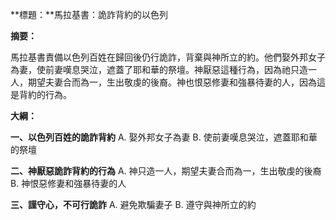 **標題：**馬拉基書：詭詐背約的以色列

**摘要：**

馬拉基書責備以色列百姓在歸回後仍行詭詐，背棄與神所立的約。他們娶外邦女子為妻，使前妻嘆息哭泣，遮蓋了耶和華的祭壇。神厭惡這種行為，因為祂只造一人，期望夫妻合而為一，生出敬虔的後裔。神也恨惡修妻和強暴待妻的人，因為這是背約的行為。

**大綱：**

**一、以色列百姓的詭詐背約**
    A. 娶外邦女子為妻
    B. 使前妻嘆息哭泣，遮蓋耶和華的祭壇

**二、神厭惡詭詐背約的行為**
    A. 神只造一人，期望夫妻合而為一，生出敬虔的後裔
    B. 神恨惡修妻和強暴待妻的人

**三、謹守心，不可行詭詐**
    A. 避免欺騙妻子
    B. 遵守與神所立的約